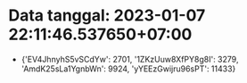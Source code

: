# Data tanggal: 2023-01-07 22:11:46.537650+07:00

* {'EV4JhnyhS5vSCdYw': 2701, '1ZKzUuw8XfPY8g8I': 3279, 'AmdK25sLa1YgnbWn': 9924, 'yYEEzGwijru96sPT': 11433}
